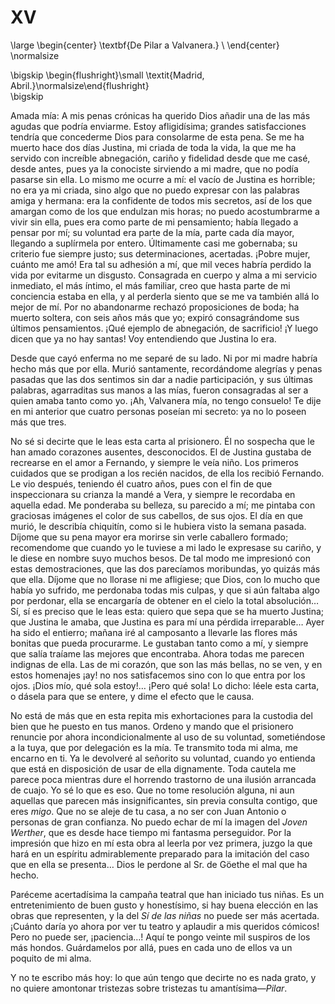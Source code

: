# XV

<!--- 
<div> 
  <span style="margin:0 auto;text-indent:0;display:block;text-align:center;font-weight:bold;font-size:larger;">
                De Pilar a Valvanera.                                   <br />
  </span>
</div> 
<p> </p>
-->

\large
\begin{center}
\textbf{De Pilar a Valvanera.}                                          \\
\end{center}
\normalsize

<!--- 
<div>
  <span style="width:100%;display:block;text-align:right;"> 
                *Madrid, Abril.*
  </span>
</div>
<p> </p>
-->

\bigskip
\begin{flushright}\small \textit{Madrid, Abril.}\normalsize\end{flushright}   
\bigskip

Amada mía: A mis penas crónicas ha querido Dios añadir una de las más agudas
que podría enviarme. Estoy afligidísima; grandes satisfacciones tendría que
concederme Dios para consolarme de esta pena. Se me ha muerto hace dos días
Justina, mi criada de toda la vida, la que me ha servido con increíble
abnegación, cariño y fidelidad desde que me casé, desde antes, pues ya la
conociste sirviendo a mi madre, que no podía pasarse sin ella. Lo mismo me
ocurre a mí: el vacío de Justina es horrible; no era ya mi criada, sino algo
que no puedo expresar con las palabras amiga y hermana: era la confidente de
todos mis secretos, así de los que amargan como de los que endulzan mis horas;
no puedo acostumbrarme a vivir sin ella, pues era como parte de mi pensamiento;
había llegado a pensar por mí; su voluntad era parte de la mía, parte cada día
mayor, llegando a suplírmela por entero. Últimamente casi me gobernaba; su
criterio fue siempre justo; sus determinaciones, acertadas. ¡Pobre mujer,
cuánto me amó! Era tal su adhesión a mí, que mil veces habría perdido la vida
por evitarme un disgusto. Consagrada en cuerpo y alma a mi servicio inmediato,
el más íntimo, el más familiar, creo que hasta parte de mi conciencia estaba en
ella, y al perderla siento que se me va también allá lo mejor de mí. Por no
abandonarme rechazó proposiciones de boda; ha muerto soltera, con seis años más
que yo; expiró consagrándome sus últimos pensamientos. ¡Qué ejemplo de
abnegación, de sacrificio! ¡Y luego dicen que ya no hay santas! Voy entendiendo
que Justina lo era.

Desde que cayó enferma no me separé de su lado. Ni por mi madre habría hecho
más que por ella. Murió santamente, recordándome alegrías y penas pasadas que
las dos sentimos sin dar a nadie participación, y sus últimas palabras,
agarraditas sus manos a las mías, fueron consagradas al ser a quien amaba tanto
como yo. ¡Ah, Valvanera mía, no tengo consuelo! Te dije en mi anterior que
cuatro personas poseían mi secreto: ya no lo poseen más que tres.

No sé si decirte que le leas esta carta al prisionero. Él no sospecha que le
han amado corazones ausentes, desconocidos. El de Justina gustaba de recrearse
en el amor a Fernando, y siempre le veía niño. Los primeros cuidados que se
prodigan a los recién nacidos, de ella los recibió Fernando. Le vio después,
teniendo él cuatro años, pues con el fin de que inspeccionara su crianza la
mandé a Vera, y siempre le recordaba en aquella edad. Me ponderaba su belleza,
su parecido a mí; me pintaba con graciosas imágenes el color de sus cabellos,
de sus ojos. El día en que murió, le describía chiquitín, como si le hubiera
visto la semana pasada. Díjome que su pena mayor era morirse sin verle
caballero formado; recomendome que cuando yo le tuviese a mi lado le expresase
su cariño, y le diese en nombre suyo muchos besos. De tal modo me impresionó
con estas demostraciones, que las dos parecíamos moribundas, yo quizás más que
ella. Díjome que no llorase ni me afligiese; que Dios, con lo mucho que había
yo sufrido, me perdonaba todas mis culpas, y que si aún faltaba algo por
perdonar, ella se encargaría de obtener en el cielo la total absolución… Sí, sí
es preciso que le leas esta: quiero que sepa que se ha muerto Justina; que
Justina le amaba, que Justina es para mí una pérdida irreparable… Ayer ha sido
el entierro; mañana iré al camposanto a llevarle las flores más bonitas que
pueda procurarme. Le gustaban tanto como a mí, y siempre que salía traíame las
mejores que encontraba. Ahora todas me parecen indignas de ella. Las de mi
corazón, que son las más bellas, no se ven, y en estos homenajes ¡ay! no nos
satisfacemos sino con lo que entra por los ojos. ¡Dios mío, qué sola estoy!…
¡Pero qué sola! Lo dicho: léele esta carta, o dásela para que se entere, y dime
el efecto que le causa.

No está de más que en esta repita mis exhortaciones para la custodia del
bien que he puesto en tus manos. Ordeno y mando que el prisionero
renuncie por ahora incondicionalmente al uso de su voluntad,
sometiéndose a la tuya, que por delegación es la mía. Te transmito toda mi
alma, me encarno en ti. Ya le devolveré al señorito su voluntad, cuando yo
entienda que está en disposición de usar de ella dignamente. Toda cautela
me parece poca mientras dure el horrendo trastorno de una ilusión
arrancada de cuajo. Yo sé lo que es eso. Que no tome resolución alguna, ni
aun aquellas que parecen más insignificantes, sin previa consulta contigo,
que eres *migo*. Que no se aleje de tu casa, a no ser con Juan Antonio o
personas de gran confianza. No puedo echar de mí la imagen del *Joven
Werther*, que es desde hace tiempo mi fantasma perseguidor. Por la
impresión que hizo en mí esta obra al leerla por vez primera, juzgo la que
hará en un espíritu admirablemente preparado para la imitación del caso
que en ella se presenta… Dios le perdone al Sr. de Göethe el mal que ha
hecho.

Paréceme acertadísima la campaña teatral que han iniciado tus niñas. Es un
entretenimiento de buen gusto y honestísimo, si hay buena elección en las obras
que representen, y la del *Sí de las niñas* no puede ser más acertada. ¡Cuánto
daría yo ahora por ver tu teatro y aplaudir a mis queridos cómicos! Pero no
puede ser, ¡paciencia…! Aquí te pongo veinte mil suspiros de los más hondos.
Guárdamelos por allá, pues en cada uno de ellos va un poquito de mi alma.

Y no te escribo más hoy: lo que aún tengo que decirte no es nada grato, y no
quiere amontonar tristezas sobre tristezas tu amantísima—*Pilar*.
